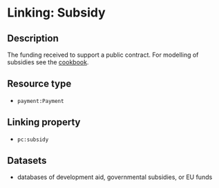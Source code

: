 # Linking: Subsidy #

## Description ##

The funding received to support a public contract. For modelling of subsidies see the [cookbook](Cookbook_Subsidy.md).

## Resource type ##

  * `payment:Payment`

## Linking property ##

  * `pc:subsidy`

## Datasets ##

  * databases of development aid, governmental subsidies, or EU funds